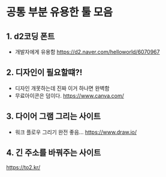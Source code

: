 # 공통 부분 유용한 툴 모음

## 1.  d2코딩 폰트 
- 개발자에게 유용함
https://d2.naver.com/helloworld/6070967

## 2. 디자인이 필요할떄?!
- 디자인 개못하는데 진짜 이거 하나면 완벽함
- 무료아이콘은 덤이다.
<https://www.canva.com/>

## 3. 다이어 그램 그리는 사이트
- 워크 플로우 그리기 완전 좋음...
<https://www.draw.io/>

## 4. 긴 주소를 바꿔주는 사이트
https://to2.kr/